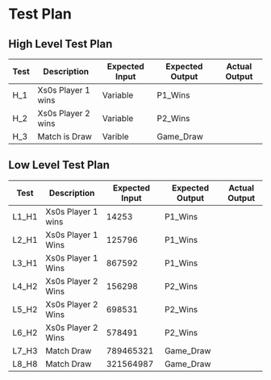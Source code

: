 # Test Plan

## **High Level Test Plan**

| Test | Description        | Expected Input | Expected Output | Actual Output |
|------|--------------------|----------------|-----------------|---------------|
| H_1  | Xs0s Player 1 wins | Variable       | P1_Wins         |               |
| H_2  | Xs0s Player 2 wins | Variable       | P2_Wins         |               |
| H_3  | Match is Draw      | Varible        | Game_Draw       |               |

## **Low Level Test Plan**

| Test  | Description        | Expected Input | Expected Output | Actual Output |
|-------|--------------------|----------------|-----------------|---------------|
| L1_H1 | Xs0s Player 1 wins | 14253          | P1_Wins         |               |
| L2_H1 | Xs0s Player 1 Wins | 125796         | P1_Wins         |               |
| L3_H1 | Xs0s Player 1 Wins | 867592         | P1_Wins         |               |
| L4_H2 | Xs0s Player 2 Wins | 156298         | P2_Wins         |               |
| L5_H2 | Xs0s Player 2 Wins | 698531         | P2_Wins         |               |
| L6_H2 | Xs0s Player 2 Wins | 578491         | P2_Wins         |               |
| L7_H3 | Match Draw         | 789465321      | Game_Draw       |               |
| L8_H8 | Match Draw         | 321564987      | Game_Draw       |               |
